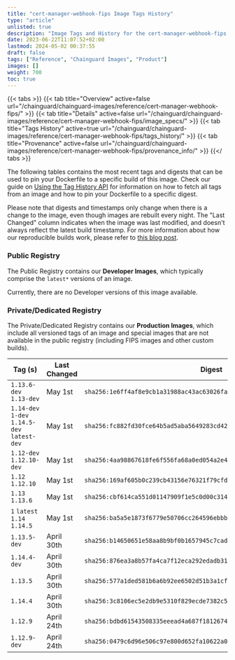 ```yaml
---
title: "cert-manager-webhook-fips Image Tags History"
type: "article"
unlisted: true
description: "Image Tags and History for the cert-manager-webhook-fips Chainguard Image"
date: 2023-06-22T11:07:52+02:00
lastmod: 2024-05-02 00:37:55
draft: false
tags: ["Reference", "Chainguard Images", "Product"]
images: []
weight: 700
toc: true
---
```


{{< tabs >}}
{{< tab title="Overview" active=false url="/chainguard/chainguard-images/reference/cert-manager-webhook-fips/" >}}
{{< tab title="Details" active=false url="/chainguard/chainguard-images/reference/cert-manager-webhook-fips/image_specs/" >}}
{{< tab title="Tags History" active=true url="/chainguard/chainguard-images/reference/cert-manager-webhook-fips/tags_history/" >}}
{{< tab title="Provenance" active=false url="/chainguard/chainguard-images/reference/cert-manager-webhook-fips/provenance_info/" >}}
{{</ tabs >}}

The following tables contains the most recent tags and digests that can be used to pin your Dockerfile to a specific build of this image. Check our guide on [Using the Tag History API](/chainguard/chainguard-images/using-the-tag-history-api/) for information on how to fetch all tags from an image and how to pin your Dockerfile to a specific digest.

Please note that digests and timestamps only change when there is a change to the image, even though images are rebuilt every night. The "Last Changed" column indicates when the image was last modified, and doesn't always reflect the latest build timestamp. For more information about how our reproducible builds work, please refer to [this blog post](https://www.chainguard.dev/unchained/reproducing-chainguards-reproducible-image-builds).

### Public Registry
The Public Registry contains our **Developer Images**, which typically comprise the `latest*` versions of an image.

Currently, there are no Developer versions of this image available.

### Private/Dedicated Registry
The Private/Dedicated Registry contains our **Production Images**, which include all versioned tags of an image and special images that are not available in the public registry (including FIPS images and other custom builds).

| Tag (s)                                       | Last Changed | Digest                                                                    |
|-----------------------------------------------|--------------|---------------------------------------------------------------------------|
|  `1.13.6-dev` `1.13-dev`                      | May 1st      | `sha256:1e6ff4af8e9cb1a31988ac43ac63026fa5ef2bb5b3d42a0a618328aae88297f3` |
|  `1.14-dev` `1-dev` `1.14.5-dev` `latest-dev` | May 1st      | `sha256:fc882fd30fce64b5ad5aba5649283cd42fcc8adf6d6611ec236ce4b2974aac6a` |
|  `1.12-dev` `1.12.10-dev`                     | May 1st      | `sha256:4aa98867618fe6f556fa68a0ed054a2e44c2f9f184a2c9b26097ec619f2dd320` |
|  `1.12` `1.12.10`                             | May 1st      | `sha256:169af605b0c239cb43156e76321f79cfd4668df6084b89f908dc84bbb3d9b02e` |
|  `1.13` `1.13.6`                              | May 1st      | `sha256:cbf614ca551d01147909f1e5c0d00c31440fa8e130d5e8bb56d5e58981f7e2ee` |
|  `1` `latest` `1.14` `1.14.5`                 | May 1st      | `sha256:ba5a5e1873f6779e50706cc264596ebbb7788d5f1bec228eef09a5641bc8aef5` |
|  `1.13.5-dev`                                 | April 30th   | `sha256:b14650651e58aa8b9bf0b1657945c7cad50c50559804f5950806367b8828f5b0` |
|  `1.14.4-dev`                                 | April 30th   | `sha256:876ea3a8b57fa4ca7f12eca292edadb3127e603a1273cc15688ff285161592bf` |
|  `1.13.5`                                     | April 30th   | `sha256:577a1ded581b6a6b92ee6502d51b3a1cf0e946d257d7f4dd8358e7378ab82b2a` |
|  `1.14.4`                                     | April 30th   | `sha256:3c8106ec5e2db9e5310f829ecde7382c56f378dd292e23a5ea53115e06a5fece` |
|  `1.12.9`                                     | April 24th   | `sha256:bdbd61543508335eeead4a687f18126744ecd0e5b29c323ba1eb6de057fdf5d5` |
|  `1.12.9-dev`                                 | April 24th   | `sha256:0479c6d96e506c97e800d652fa10622a0173c2d9172e96f3d0074e95fd8b579d` |


